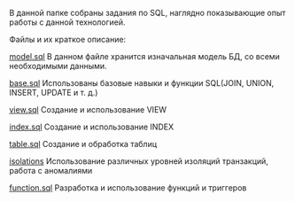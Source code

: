 В данной папке собраны задания по SQL, наглядно показывающие опыт работы с данной технологией.

Файлы и их краткое описание: 

[model.sql](model.sql) В данном файле хранится изначальная модель БД, со всеми необходимыми данными.

[base.sql](base.sql) Использованы базовые навыки и функции SQL(JOIN, UNION, INSERT, UPDATE и т. д.)

[view.sql](view.sql) Создание и использование VIEW

[index.sql](index.sql) Создание и использование INDEX

[table.sql](table.sql) Создание и обработка таблиц

[isolations](isolations/) Использование различных уровней изоляций транзакций, работа с аномалиями

[function.sql](function.sql) Разработка и использование функций и триггеров

